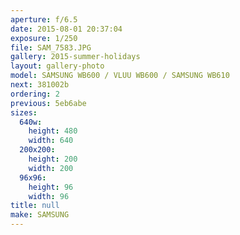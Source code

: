 ```yaml
---
aperture: f/6.5
date: 2015-08-01 20:37:04
exposure: 1/250
file: SAM_7583.JPG
gallery: 2015-summer-holidays
layout: gallery-photo
model: SAMSUNG WB600 / VLUU WB600 / SAMSUNG WB610
next: 381002b
ordering: 2
previous: 5eb6abe
sizes:
  640w:
    height: 480
    width: 640
  200x200:
    height: 200
    width: 200
  96x96:
    height: 96
    width: 96
title: null
make: SAMSUNG
---
```


